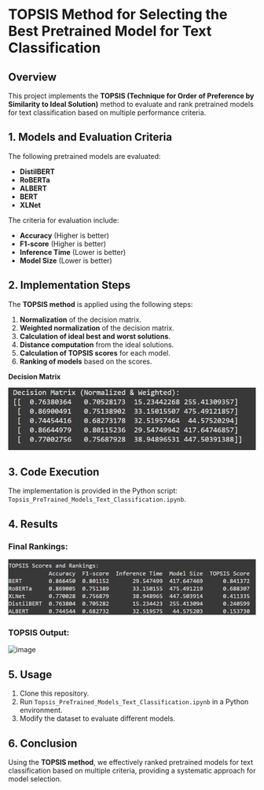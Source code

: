 # TOPSIS Method for Selecting the Best Pretrained Model for Text Classification

## Overview
This project implements the **TOPSIS (Technique for Order of Preference by Similarity to Ideal Solution)** method to evaluate and rank pretrained models for text classification based on multiple performance criteria.

## 1. Models and Evaluation Criteria
The following pretrained models are evaluated:
- **DistilBERT**
- **RoBERTa**
- **ALBERT**
- **BERT**
- **XLNet**

The criteria for evaluation include:
- **Accuracy** (Higher is better)
- **F1-score** (Higher is better)
- **Inference Time** (Lower is better)
- **Model Size** (Lower is better)

## 2. Implementation Steps
The **TOPSIS method** is applied using the following steps:
1. **Normalization** of the decision matrix.
2. **Weighted normalization** of the decision matrix.
3. **Calculation of ideal best and worst solutions**.
4. **Distance computation** from the ideal solutions.
5. **Calculation of TOPSIS scores** for each model.
6. **Ranking of models** based on the scores.

**Decision Matrix**

![image](https://github.com/ASingh917/Topsis_PreTrained_Models_for_Text_Classification/blob/main/Decision%20Matrix.png)
## 3. Code Execution
The implementation is provided in the Python script: `Topsis_PreTrained_Models_Text_Classification.ipynb`.

## 4. Results
### Final Rankings:
![image](https://github.com/ASingh917/Topsis_PreTrained_Models_for_Text_Classification/blob/main/Topsis_Ranking.png)

### TOPSIS Output:
![image](https://github.com/user-attachments/assets/topsis_scores_chart.png)

## 5. Usage
1. Clone this repository.
2. Run `Topsis_PreTrained_Models_Text_Classification.ipynb` in a Python environment.
3. Modify the dataset to evaluate different models.

## 6. Conclusion
Using the **TOPSIS method**, we effectively ranked pretrained models for text classification based on multiple criteria, providing a systematic approach for model selection.

